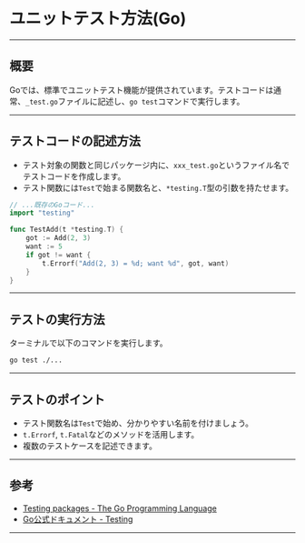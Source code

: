 # ユニットテスト方法(Go)

---

## 概要

Goでは、標準でユニットテスト機能が提供されています。テストコードは通常、`_test.go`ファイルに記述し、`go test`コマンドで実行します。

---

## テストコードの記述方法

- テスト対象の関数と同じパッケージ内に、`xxx_test.go`というファイル名でテストコードを作成します。
- テスト関数には`Test`で始まる関数名と、`*testing.T`型の引数を持たせます。

```go
// ...既存のGoコード...
import "testing"

func TestAdd(t *testing.T) {
    got := Add(2, 3)
    want := 5
    if got != want {
        t.Errorf("Add(2, 3) = %d; want %d", got, want)
    }
}
```

---

## テストの実行方法

ターミナルで以下のコマンドを実行します。

```sh
go test ./...
```

---

## テストのポイント

- テスト関数名は`Test`で始め、分かりやすい名前を付けましょう。
- `t.Errorf`, `t.Fatal`などのメソッドを活用します。
- 複数のテストケースを記述できます。

---

## 参考

- [Testing packages - The Go Programming Language](https://go.dev/doc/tutorial/test)
- [Go公式ドキュメント - Testing](https://pkg.go.dev/testing)

---